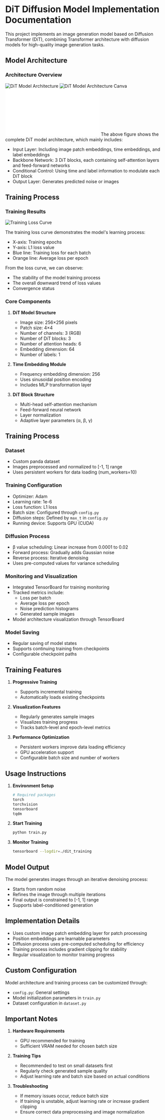 # DiT Diffusion Model Implementation Documentation

This project implements an image generation model based on Diffusion Transformer (DiT), combining Transformer architecture with diffusion models for high-quality image generation tasks.

## Model Architecture

### Architecture Overview

![DiT Model Architecture](./assets/dit_graph.png)
![DiT Model Architecture Canva](./assets/Dit技术路线.png)
![Dit Pdf](./assets/Dit技术路线.pdf)
The above figure shows the complete DiT model architecture, which mainly includes:
- Input Layer: Including image patch embeddings, time embeddings, and label embeddings
- Backbone Network: 3 DiT blocks, each containing self-attention layers and feed-forward networks
- Conditional Control: Using time and label information to modulate each DiT block
- Output Layer: Generates predicted noise or images

## Training Process

### Training Results

![Training Loss Curve](./assets/training_loss.png)

The training loss curve demonstrates the model's learning process:
- X-axis: Training epochs
- Y-axis: L1 loss value
- Blue line: Training loss for each batch
- Orange line: Average loss per epoch

From the loss curve, we can observe:
- The stability of the model training process
- The overall downward trend of loss values
- Convergence status

### Core Components

1. **DiT Model Structure**
   - Image size: 256×256 pixels
   - Patch size: 4×4
   - Number of channels: 3 (RGB)
   - Number of DiT blocks: 3
   - Number of attention heads: 6
   - Embedding dimension: 64
   - Number of labels: 1

2. **Time Embedding Module**
   - Frequency embedding dimension: 256
   - Uses sinusoidal position encoding
   - Includes MLP transformation layer

3. **DiT Block Structure**
   - Multi-head self-attention mechanism
   - Feed-forward neural network
   - Layer normalization
   - Adaptive layer parameters (α, β, γ)

## Training Process

### Dataset
- Custom panda dataset
- Images preprocessed and normalized to [-1, 1] range
- Uses persistent workers for data loading (num_workers=10)

### Training Configuration
- Optimizer: Adam
- Learning rate: 1e-6
- Loss function: L1 loss
- Batch size: Configured through `config.py`
- Diffusion steps: Defined by `max_t` in `config.py`
- Running device: Supports GPU (CUDA)

### Diffusion Process
- β value scheduling: Linear increase from 0.0001 to 0.02
- Forward process: Gradually adds Gaussian noise
- Reverse process: Iterative denoising
- Uses pre-computed values for variance scheduling

### Monitoring and Visualization
- Integrated TensorBoard for training monitoring
- Tracked metrics include:
  - Loss per batch
  - Average loss per epoch
  - Noise prediction histograms
  - Generated sample images
- Model architecture visualization through TensorBoard

### Model Saving
- Regular saving of model states
- Supports continuing training from checkpoints
- Configurable checkpoint paths

## Training Features

1. **Progressive Training**
   - Supports incremental training
   - Automatically loads existing checkpoints

2. **Visualization Features**
   - Regularly generates sample images
   - Visualizes training progress
   - Tracks batch-level and epoch-level metrics

3. **Performance Optimization**
   - Persistent workers improve data loading efficiency
   - GPU acceleration support
   - Configurable batch size and number of workers

## Usage Instructions

1. **Environment Setup**
   ```bash
   # Required packages
   torch
   torchvision
   tensorboard
   tqdm
   ```

2. **Start Training**
   ```python
   python train.py
   ```

3. **Monitor Training**
   ```bash
   tensorboard --logdir=./dit_training
   ```

## Model Output

The model generates images through an iterative denoising process:
- Starts from random noise
- Refines the image through multiple iterations
- Final output is constrained to [-1, 1] range
- Supports label-conditioned generation

## Implementation Details

- Uses custom image patch embedding layer for patch processing
- Position embeddings are learnable parameters
- Diffusion process uses pre-computed scheduling for efficiency
- Training process includes gradient clipping for stability
- Regular visualization to monitor training progress

## Custom Configuration

Model architecture and training process can be customized through:
- `config.py`: General settings
- Model initialization parameters in `train.py`
- Dataset configuration in `dataset.py`

## Important Notes

1. **Hardware Requirements**
   - GPU recommended for training
   - Sufficient VRAM needed for chosen batch size

2. **Training Tips**
   - Recommended to test on small datasets first
   - Regularly check generated sample quality
   - Adjust learning rate and batch size based on actual conditions

3. **Troubleshooting**
   - If memory issues occur, reduce batch size
   - If training is unstable, adjust learning rate or increase gradient clipping
   - Ensure correct data preprocessing and image normalization